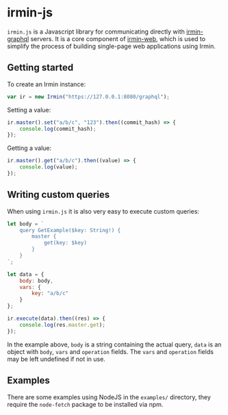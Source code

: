 # irmin-js

`irmin.js` is a Javascript library for communicating directly with [irmin-graphql](https://github.com/andreas/irmin-graphql) servers. It is a core component of [irmin-web](https://github.com/zshipko/irmin-web), which is used to simplify the process of building single-page web applications using Irmin.

## Getting started

To create an Irmin instance:

```javascript
var ir = new Irmin("https://127.0.0.1:8080/graphql");
```

Setting a value:

```javascript
ir.master().set("a/b/c", "123").then((commit_hash) => {
    console.log(commit_hash);
});
```

Getting a value:

```javascript
ir.master().get("a/b/c").then((value) => {
    console.log(value);
});
```

## Writing custom queries

When using `irmin.js` it is also very easy to execute custom queries:

```javascript
let body = `
    query GetExample($key: String!) {
        master {
            get(key: $key)
        }
    }
`;

let data = {
    body: body,
    vars: {
        key: "a/b/c"
    }
};

ir.execute(data).then((res) => {
    console.log(res.master.get);
});
```

In the example above, `body` is a string containing the actual query, `data` is an object with `body`, `vars` and `operation` fields. The `vars` and `operation` fields may be left undefined if not in use.

## Examples

There are some examples using NodeJS in the `examples/` directory, they require the `node-fetch` package to be installed via npm.
